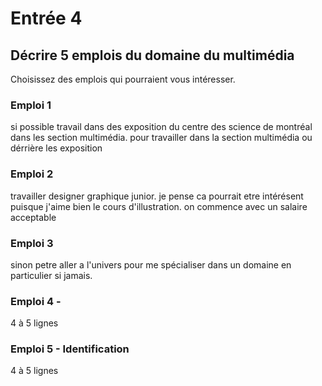 
# Entrée 4
## Décrire 5 emplois du domaine du multimédia
Choisissez des emplois qui pourraient vous intéresser. 

### Emploi 1 
si possible travail dans des exposition du centre des science de montréal dans les section multimédia. pour travailler dans la section multimédia ou dérrière les exposition 

### Emploi 2 
travailler designer graphique junior. je pense ca pourrait etre intérésent puisque j'aime bien le cours d'illustration. on commence avec un salaire acceptable

### Emploi 3 
sinon petre aller a l'univers pour me spécialiser dans un domaine en particulier si jamais.

### Emploi 4 - 
4 à 5 lignes

### Emploi 5 - Identification
4 à 5 lignes


